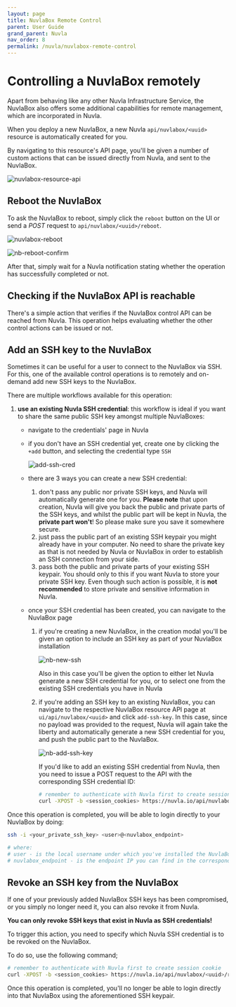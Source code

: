 ```yaml
---
layout: page
title: NuvlaBox Remote Control
parent: User Guide
grand_parent: Nuvla
nav_order: 8
permalink: /nuvla/nuvlabox-remote-control
---
```


# Controlling a NuvlaBox remotely

Apart from behaving like any other Nuvla Infrastructure Service, the NuvlaBox also offers some additional capabilities for remote management, which are incorporated in Nuvla.

When you deploy a new NuvlaBox, a new Nuvla `api/nuvlabox/<uuid>` resource is automatically created for you.

By navigating to this resource's API page, you'll be given a number of custom actions that can be issued directly from Nuvla, and sent to the NuvlaBox.

![nuvlabox-resource-api](/assets/img/nuvlabox-resource-api.png)

## Reboot the NuvlaBox

To ask the NuvlaBox to reboot, simply click the `reboot` button on the UI or send a _POST_ request to `api/nuvlabox/<uuid>/reboot`.

![nuvlabox-reboot](/assets/img/nb-reboot.png)

![nb-reboot-confirm](/assets/img/nb-reboot-confirm.png)

After that, simply wait for a Nuvla notification stating whether the operation has successfully completed or not.

## Checking if the NuvlaBox API is reachable

There's a simple action that verifies if the NuvlaBox control API can be reached from Nuvla. This operation helps evaluating whether the other control actions can be issued or not.

## Add an SSH key to the NuvlaBox

Sometimes it can be useful for a user to connect to the NuvlaBox via SSH. For this, one of the available control operations is to remotely and on-demand add new SSH keys to the NuvlaBox.

There are multiple workflows available for this operation:

 1. **use an existing Nuvla SSH credential**: this workflow is ideal if you want to share the same public SSH key amongst multiple NuvlaBoxes:
    - navigate to the credentials' page in Nuvla
    - if you don't have an SSH credential yet, create one by clicking the `+add` button, and selecting the credential type `SSH`
    
        ![add-ssh-cred](/assets/img/add-ssh-cred.png)
    
    - there are 3 ways you can create a new SSH credential:
        1. don't pass any public nor private SSH keys, and Nuvla will automatically generate one for you. **Please note** that upon creation, Nuvla will give you back the public and private parts of the SSH keys, and whilst the public part will be kept in Nuvla, the **private part won't**! So please make sure you save it somewhere secure.
        2. just pass the public part of an existing SSH keypair you might already have in your computer. No need to share the private key as that is not needed by Nuvla or NuvlaBox in order to establish an SSH connection from your side.
        3. pass both the public and private parts of your existing SSH keypair. You should only to this if you want Nuvla to store your private SSH key. Even though such action is possible, it is **not recommended** to store private and sensitive information in Nuvla.
        
    - once your SSH credential has been created, you can navigate to the NuvlaBox page
        1. if you're creating a new NuvlaBox, in the creation modal you'll be given an option to include an SSH key as part of your NuvlaBox installation
            
            ![nb-new-ssh](/assets/img/nb-new-ssh.png)
            
           Also in this case you'll be given the option to either let Nuvla generate a new SSH credential for you, or to select one from the existing SSH credentials you have in Nuvla
           
        2. if you're adding an SSH key to an existing NuvlaBox, you can navigate to the respective NuvlaBox resource API page at `ui/api/nuvlabox/<uuid>` and click `add-ssh-key`. In this case, since no payload was provided to the request, Nuvla will again take the liberty and automatically generate a new SSH credential for you, and push the public part to the NuvlaBox. 
        
            ![nb-add-ssh-key](/assets/img/nb-add-ssh-key.png)

            If you'd like to add an existing SSH credential from Nuvla, then you need to issue a POST request to the API with the corresponding SSH credential ID:
          
            ```bash
            # remember to authenticate with Nuvla first to create session cookie
            curl -XPOST -b <session_cookies> https://nuvla.io/api/nuvlabox/<uuid>/add-ssh-key -H content-type:application/json -d '{"credential": "credential/<uuid_ssh_cred>"}'
            ```  
            
            
Once this operation is completed, you will be able to login directly to your NuvlaBox by doing:

```bash
ssh -i <your_private_ssh_key> <user>@<nuvlabox_endpoint>

# where:
# user - is the local username under which you've installed the NuvlaBox Engine
# nuvlabox_endpoint - is the endpoint IP you can find in the corresponding NuvlaBox page in Nuvla 
```

## Revoke an SSH key from the NuvlaBox

If one of your previously added NuvlaBox SSH keys has been compromised, or you simply no longer need it, you can also revoke it from Nuvla.

**You can only revoke SSH keys that exist in Nuvla as SSH credentials!**

To trigger this action, you need to specify which Nuvla SSH credential is to be revoked on the NuvlaBox.

To do so, use the following command;

```bash
# remember to authenticate with Nuvla first to create session cookie
curl -XPOST -b <session_cookies> https://nuvla.io/api/nuvlabox/<uuid>/revoke-ssh-key -H content-type:application/json -d '{"credential": "credential/<uuid_ssh_cred>"}'
```

Once this operation is completed, you'll no longer be able to login directly into that NuvlaBox using the aforementioned SSH keypair. 